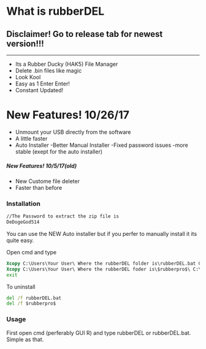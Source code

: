 

# What is rubberDEL

## Disclaimer! Go to release tab for newest version!!!
_______________________________________________
  - Its a Rubber Ducky (HAK5) File Manager
  - Delete .bin files like magic
  - Look Kool
  - Easy as 1 Enter Enter!
  - Constant Updated!
 

# New Features! 10/26/17

   - Unmount your USB directly from the software
   - A little faster
   - Auto Installer
   -Better Manual Installer
   -Fixed password issues
   -more stable (exept for the auto installer)
    
   
##### New Features! 10/5/17(old)

  - New Custome file deleter
  - Faster than before
   
  







### Installation

```bat
//The Password to extract the zip file is 
DeDogeGod514
```

You can use the NEW Auto installer but if you perfer to manually install it its quite easy.

Open cmd and type 

```bat
Xcopy C:\Users\Your User\ Where the rubberDEL folder is\rubberDEL.bat C:\Users\Your User\
Xcopy C:\Users\Your User\ Where the rubberDEL foder is\$rubberpro$\ C:\Users\Your User\
exit
```

To uninstall

```bat
del /f rubberDEL.bat
del /f $rubberpro$
```


### Usage

First open cmd (perferably GUI R) and type rubberDEL or rubberDEL.bat. Simple as that.



